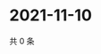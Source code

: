# 2021-11-10

共 0 条

<!-- BEGIN WEIBO -->
<!-- 最后更新时间 Wed Nov 10 2021 11:14:50 GMT+0800 (China Standard Time) -->

<!-- END WEIBO -->
